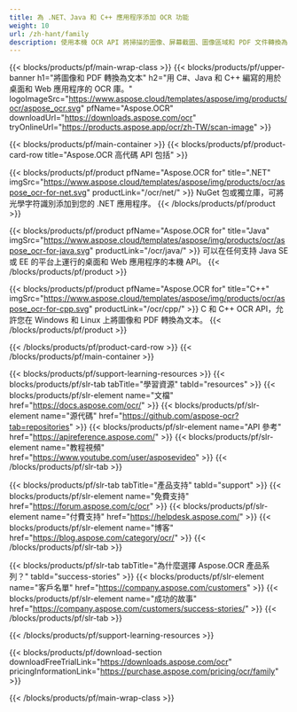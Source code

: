 ```yaml
---
title: 為 .NET、Java 和 C++ 應用程序添加 OCR 功能
weight: 10
url: /zh-hant/family
description: 使用本機 OCR API 將掃描的圖像、屏幕截圖、圖像區域和 PDF 文件轉換為 .NET、Java 和 C++ 應用程序中的文本。
---
```


{{< blocks/products/pf/main-wrap-class >}}
{{< blocks/products/pf/upper-banner h1="將圖像和 PDF 轉換為文本" h2="用 C#、Java 和 C++ 編寫的用於桌面和 Web 應用程序的 OCR 庫。" logoImageSrc="https://www.aspose.cloud/templates/aspose/img/products/ocr/aspose_ocr.svg" pfName="Aspose.OCR" downloadUrl="https://downloads.aspose.com/ocr" tryOnlineUrl="https://products.aspose.app/ocr/zh-TW/scan-image" >}}

{{< blocks/products/pf/main-container >}}
{{< blocks/products/pf/product-card-row title="Aspose.OCR 高代碼 API 包括" >}}

{{< blocks/products/pf/product pfName="Aspose.OCR for" title=".NET" imgSrc="https://www.aspose.cloud/templates/aspose/img/products/ocr/aspose_ocr-for-net.svg" productLink="/ocr/net/" >}}
NuGet 包或獨立庫，可將光學字符識別添加到您的 .NET 應用程序。
{{< /blocks/products/pf/product >}}

{{< blocks/products/pf/product pfName="Aspose.OCR for" title="Java" imgSrc="https://www.aspose.cloud/templates/aspose/img/products/ocr/aspose_ocr-for-java.svg" productLink="/ocr/java/" >}}
可以在任何支持 Java SE 或 EE 的平台上運行的桌面和 Web 應用程序的本機 API。
{{< /blocks/products/pf/product >}}

{{< blocks/products/pf/product pfName="Aspose.OCR for" title="C++" imgSrc="https://www.aspose.cloud/templates/aspose/img/products/ocr/aspose_ocr-for-cpp.svg" productLink="/ocr/cpp/" >}}
C 和 C++ OCR API，允許您在 Windows 和 Linux 上將圖像和 PDF 轉換為文本。
{{< /blocks/products/pf/product >}}

{{< /blocks/products/pf/product-card-row >}}
{{< /blocks/products/pf/main-container >}}

{{< blocks/products/pf/support-learning-resources >}}
{{< blocks/products/pf/slr-tab tabTitle="學習資源" tabId="resources" >}}
{{< blocks/products/pf/slr-element name="文檔" href="https://docs.aspose.com/ocr/" >}}
{{< blocks/products/pf/slr-element name="源代碼" href="https://github.com/aspose-ocr?tab=repositories" >}}
{{< blocks/products/pf/slr-element name="API 參考" href="https://apireference.aspose.com/" >}}
{{< blocks/products/pf/slr-element name="教程視頻" href="https://www.youtube.com/user/asposevideo" >}}
{{< /blocks/products/pf/slr-tab >}}

{{< blocks/products/pf/slr-tab tabTitle="產品支持" tabId="support" >}}
{{< blocks/products/pf/slr-element name="免費支持" href="https://forum.aspose.com/c/ocr" >}}
{{< blocks/products/pf/slr-element name="付費支持" href="https://helpdesk.aspose.com/" >}}
{{< blocks/products/pf/slr-element name="博客" href="https://blog.aspose.com/category/ocr/" >}}
{{< /blocks/products/pf/slr-tab >}}

{{< blocks/products/pf/slr-tab tabTitle="為什麼選擇 Aspose.OCR 產品系列？" tabId="success-stories" >}}
{{< blocks/products/pf/slr-element name="客戶名單" href="https://company.aspose.com/customers" >}}
{{< blocks/products/pf/slr-element name="成功的故事" href="https://company.aspose.com/customers/success-stories/" >}}
{{< /blocks/products/pf/slr-tab >}}

{{< /blocks/products/pf/support-learning-resources >}}

{{< blocks/products/pf/download-section downloadFreeTrialLink="https://downloads.aspose.com/ocr" pricingInformationLink="https://purchase.aspose.com/pricing/ocr/family" >}}

{{< /blocks/products/pf/main-wrap-class >}}
